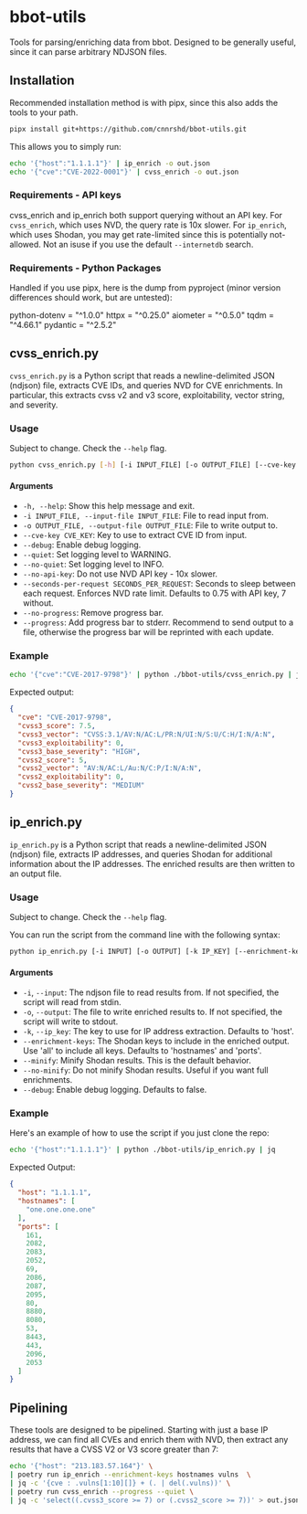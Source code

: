 # bbot-utils

Tools for parsing/enriching data from bbot. Designed to be generally useful, since it can parse arbitrary NDJSON files.

## Installation

Recommended installation method is with pipx, since this also adds the tools to your path.

```sh
pipx install git+https://github.com/cnnrshd/bbot-utils.git
```

This allows you to simply run:

```sh
echo '{"host":"1.1.1.1"}' | ip_enrich -o out.json
echo '{"cve":"CVE-2022-0001"}' | cvss_enrich -o out.json
```

### Requirements - API keys

cvss_enrich and ip_enrich both support querying without an API key. For `cvss_enrich`, which uses NVD, the query rate is 10x slower. For `ip_enrich`, which uses Shodan, you may get rate-limited since this is potentially not-allowed. Not an isuse if you use the default `--internetdb` search.

### Requirements - Python Packages

Handled if you use pipx, here is the dump from pyproject (minor version differences should work, but are untested):

python-dotenv = "^1.0.0"
httpx = "^0.25.0"
aiometer = "^0.5.0"
tqdm = "^4.66.1"
pydantic = "^2.5.2"

## cvss_enrich.py

`cvss_enrich.py` is a Python script that reads a newline-delimited JSON (ndjson) file, extracts CVE IDs, and queries NVD for CVE enrichments. In particular, this extracts cvss v2 and v3 score, exploitability, vector string, and severity.

### Usage

Subject to change. Check the `--help` flag.

```bash
python cvss_enrich.py [-h] [-i INPUT_FILE] [-o OUTPUT_FILE] [--cve-key CVE_KEY] [--debug] [--quiet | --no-quiet] [--no-api-key] [--seconds-per-request SECONDS_PER_REQUEST] [--no-progress | --progress]
```

#### Arguments

- `-h, --help`: Show this help message and exit.
- `-i INPUT_FILE, --input-file INPUT_FILE`: File to read input from.
- `-o OUTPUT_FILE, --output-file OUTPUT_FILE`: File to write output to.
- `--cve-key CVE_KEY`: Key to use to extract CVE ID from input.
- `--debug`: Enable debug logging.
- `--quiet`: Set logging level to WARNING.
- `--no-quiet`: Set logging level to INFO.
- `--no-api-key`: Do not use NVD API key - 10x slower.
- `--seconds-per-request SECONDS_PER_REQUEST`: Seconds to sleep between each request. Enforces NVD rate limit. Defaults to 0.75 with API key, 7 without.
- `--no-progress`: Remove progress bar.
- `--progress`: Add progress bar to stderr. Recommend to send output to a file, otherwise the progress bar will be reprinted with each update.

### Example

```sh
echo '{"cve":"CVE-2017-9798"}' | python ./bbot-utils/cvss_enrich.py | jq
```

Expected output:

```json
{
  "cve": "CVE-2017-9798",
  "cvss3_score": 7.5,
  "cvss3_vector": "CVSS:3.1/AV:N/AC:L/PR:N/UI:N/S:U/C:H/I:N/A:N",
  "cvss3_exploitability": 0,
  "cvss3_base_severity": "HIGH",
  "cvss2_score": 5,
  "cvss2_vector": "AV:N/AC:L/Au:N/C:P/I:N/A:N",
  "cvss2_exploitability": 0,
  "cvss2_base_severity": "MEDIUM"
}
```

## ip_enrich.py

`ip_enrich.py` is a Python script that reads a newline-delimited JSON (ndjson) file, extracts IP addresses, and queries Shodan for additional information about the IP addresses. The enriched results are then written to an output file.

### Usage

Subject to change. Check the `--help` flag.

You can run the script from the command line with the following syntax:

```bash
python ip_enrich.py [-i INPUT] [-o OUTPUT] [-k IP_KEY] [--enrichment-keys [ENRICHMENT_KEYS ...]] [--minify | --no-minify] [--debug] [--quiet | --no-quiet] [--progress | --no-progress] [--rate RATE] [--no-api-key]
```

#### Arguments

- `-i`, `--input`: The ndjson file to read results from. If not specified, the script will read from stdin.
- `-o`, `--output`: The file to write enriched results to. If not specified, the script will write to stdout.
- `-k`, `--ip_key`: The key to use for IP address extraction. Defaults to 'host'.
- `--enrichment-keys`: The Shodan keys to include in the enriched output. Use 'all' to include all keys. Defaults to 'hostnames' and 'ports'.
- `--minify`: Minify Shodan results. This is the default behavior.
- `--no-minify`: Do not minify Shodan results. Useful if you want full enrichments.
- `--debug`: Enable debug logging. Defaults to false.

### Example

Here's an example of how to use the script if you just clone the repo:

```bash
echo '{"host":"1.1.1.1"}' | python ./bbot-utils/ip_enrich.py | jq
```

Expected Output:

```json
{
  "host": "1.1.1.1",
  "hostnames": [
    "one.one.one.one"
  ],
  "ports": [
    161,
    2082,
    2083,
    2052,
    69,
    2086,
    2087,
    2095,
    80,
    8880,
    8080,
    53,
    8443,
    443,
    2096,
    2053
  ]
}
```

## Pipelining

These tools are designed to be pipelined. Starting with just a base IP address, we can find all CVEs and enrich them with NVD, then extract any results that have a CVSS V2 or V3 score greater than 7:

```sh
echo '{"host": "213.183.57.164"}' \
| poetry run ip_enrich --enrichment-keys hostnames vulns  \
| jq -c '{cve : .vulns[1:10][]} + (. | del(.vulns))' \
| poetry run cvss_enrich --progress --quiet \
| jq -c 'select((.cvss3_score >= 7) or (.cvss2_score >= 7))' > out.json
```

